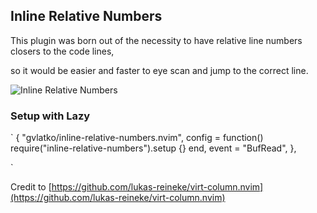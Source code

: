 ## Inline Relative Numbers

This plugin was born out of the necessity to have relative line numbers closers to the code lines,

so it would be easier and faster to eye scan and jump to the correct line.

![Inline Relative Numbers](san-juan-mountains.gif "Inline Relative Numbers")

### Setup with Lazy

`
{
"gvlatko/inline-relative-numbers.nvim",
config = function() require("inline-relative-numbers").setup {} end,
event = "BufRead",
},

`

Credit to [https://github.com/lukas-reineke/virt-column.nvim](https://github.com/lukas-reineke/virt-column.nvim)
